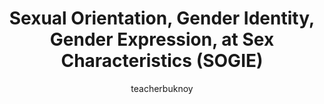---
title: "Sexual Orientation, Gender Identity, Gender Expression, at Sex Characteristics (SOGIE)"
description: Mga resources tungkol sa gender, kung paano mo malalaman ang SOGIE mo, at kung paano ka magiging mas accepting sa mga miyembro ng LGBTQIA+ community
author: teacherbuknoy
permalink: /resources/sogie/
eleventyExcludeFromCollections: false
disableToc: true
urls:
  - https://www.genderbread.org/resource/genderbread-person-v4-0-poster
  - https://ruth-dm.co.uk/how-to-ask-about-gender-in-forms-respectfully
  - https://www.reimaginegender.org/insights/gender-and-forms
  - https://www.practicemakesprogress.org/blog/2015/9/18/asking-about-gender-on-online-forms
---